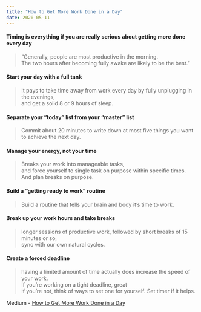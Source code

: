 ```yaml
---
title: "How to Get More Work Done in a Day"
date: 2020-05-11
---
```


#### Timing is everything if you are really serious about getting more done every day
> “Generally, people are most productive in the morning.   
> The two hours after becoming fully awake are likely to be the best.”

#### Start your day with a full tank
> It pays to take time away from work every day by fully unplugging in the evenings,   
> and get a solid 8 or 9 hours of sleep.

#### Separate your “today” list from your “master” list
> Commit about 20 minutes to write down at most five things you want to achieve the next day.

#### Manage your energy, not your time
> Breaks your work into manageable tasks,     
> and force yourself to single task on purpose within specific times.   
> And plan breaks on purpose.

#### Build a “getting ready to work” routine
> Build a routine that tells your brain and body it’s time to work.

#### Break up your work hours and take breaks
> longer sessions of productive work, followed by short breaks of 15 minutes or so,   
> sync with our own natural cycles.

#### Create a forced deadline
> having a limited amount of time actually does increase the speed of your work.   
> If you’re working on a tight deadline, great    
> If you’re not, think of ways to set one for yourself. Set timer if it helps.


Medium - [How to Get More Work Done in a Day](https://medium.com/swlh/how-to-get-more-work-done-in-a-single-working-day-than-most-people-do-in-a-week-9b25882c43d0)
